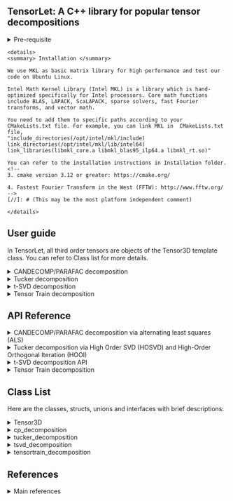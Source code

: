 ## TensorLet: A C++ library for popular tensor decompositions

<details>	
<summary> Pre-requisite </summary>
Users need to install the following packages    
1. Basic matrix library, Eigen: https://eigen.tuxfamily.org/dox/   

2. Intel Math Kernel Library (MKL): https://software.intel.com/en-us/mkl  

3. (Optional) OpenMP: https://www.openmp.org/  
</details>

	<details>	
	<summary> Installation </summary>

	We use MKL as basic matrix library for high performance and test our code on Ubuntu Linux.   

	Intel Math Kernel Library (Intel MKL) is a library which is hand-optimized specifically for Intel processors. Core math functions include BLAS, LAPACK, ScaLAPACK, sparse solvers, fast Fourier transforms, and vector math.    

	You need to add them to specific paths according to your CMakeLists.txt file. For example, you can link MKL in  CMakeLists.txt file,     
	"include_directories(/opt/intel/mkl/include)  
	link_directories(/opt/intel/mkl/lib/intel64)  
	link_libraries(libmkl_core.a libmkl_blas95_ilp64.a libmkl_rt.so)"  

	You can refer to the installation instructions in Installation folder.   
	<!--
	3. cmake version 3.12 or greater: https://cmake.org/    

	4. Fastest Fourier Transform in the West (FFTW): http://www.fftw.org/    
	-->
	[//]: # (This may be the most platform independent comment)  

	</details>

## User guide
In TensorLet, all third order tensors are objects of the Tensor3D template class. You can refer to Class list for more details.

<details>	
<summary> CANDECOMP/PARAFAC decomposition </summary>

CP decomposition via alternating least squares (ALS), which is realized in cp_als.cpp.    

The decomposition components of CP is defined as:  
>template\<class type\>  
>class cp_decomposition{  
>&emsp;&emsp;    Mat\<type\> factor[3];  
>};  
where, Mat\<type\> is dense matrix class provided by the third party library Eigen/MKL;      
The template parameter <type> represents the data type of tensor and be <double> and <float>;  
The factor is the matrix list of the corresponding CP decomposition.   

You can call cp_als function like:   

        cp_decomposition<double> A = cp_decomposition(Tensor3D<double> &tensor, int rank, int max_iter，double tol);    

where Tensor3D\<type\> represents the third-order tensor class.
</details>

<details>	
<summary> Tucker decomposition </summary>

Tucker decomposition via Higher Order SVD (HOSVD), which is realized in tucker_hosvd.cpp.  
Tucker decomposition via Higher Order Orthogonal Iteration (HOOI), which is realized in tucker_hooi.cpp.    

The decomposition components of tucker is defined as:  
>template\<class type\>    
>class tucker_decomposition{  
>&emsp;&emsp;  Tensor3D\<type\> core, Mat\<type\> factor[3];   
>};  
where factor is the matrix list of the corresponding Tucker decomposition.   

You can call hosvd function like: 

        tucker_decomposition<double> A = tucker_hosvd(Tensor3D<double> &tensor, int ranks[3]);    
	
You can call hooi function like:   

        tucker_decomposition<double> A = tucker_hooi(Tensor3D<double> &tensor, int ranks[3], double tol);      

</details>

<details>	
<summary> t-SVD decomposition </summary>

t-SVD algorithm is implemented in t-SVD.cpp.

The decomposition components of t-SVD is defined as:  
>template\<class type\>    
>class tsvd_decomposition{  
>&emsp;&emsp;  Tensor3D\<type\> U, Sigma, V;  
>};  

You can call tsvd function like:   
	
        tsvd_decomposition<double> A = tsvd_decomposition(Tensor3D<double> &tensor);      
</details>

<details>	
<summary> Tensor Train decomposition  </summary>

Tensor Train decomposition via alternating least squares (ALS), which is realized in the Tensor-Train directory.        

You can find TensorTrain class in train.h file in the Tensor-Train directory.    

The decomposition components of tensortrain is defined as:    

You can call cp_als function like:     

       tensortrain_decomposition<double> A = tensortrain_decomposition(Tensor3D<double> &tensor, tol);      

</details>

## API Reference

<details>	
<summary> CANDECOMP/PARAFAC decomposition via alternating least squares (ALS) </summary>

### cp_decomposition\<type\> cp_decomposition(Tensor3D\<type\>& tensor, int rank, int max_iter，type tol);    
#### Source: CP decomposition is realized in cp_als.cpp.    
### Parameters: 
	tensor: the address of tensor; 
	rank: int, number of components;   
	max_iter: int, maximum number of iteration;   
	tol: float, optional  
	(Default: 1e-6) Relative reconstruction error tolerance. The algorithm is considered to have found the global minimum when the reconstruction error is less than tol.  
### Returns:
	cp_decomposition<type>: abstract data type（ADT） for the CP decomposition result.    
	template<class type>  
	class cp_decomposition{  
	    Mat<type> factor[3];  
	};  
	where factor is the matrix list of the corresponding CP decomposition.   

</details>

<details>	
<summary> Tucker decomposition via High Order SVD (HOSVD) and High-Order Orthogonal Iteration (HOOI) </summary>
	
### tucker_decomposition\<type\> tucker_hosvd(Tensor3D\<type\> &tensor, int ranks[3]);      
#### Source: Tucker decomposition is realized in tucker_hosvd.cpp and tucker_hooi.cpp.     

### Parameters:	
	tensor: the address of tensor; 
	ranks: int array; size of the core tensor, (len(ranks) == tensor.ndim);  
	
### tucker_decomposition\<type\> tucker_hooi(Tensor3D\<type\> &tensor, int ranks[3], int max_iter, T tol);  
### Parameters:	
	tensor: the address of tensor; 
	int ranks[3]: size of the core tensor, (len(ranks) == tensor.ndim);  
	init : {‘svd’, ‘random’}, optional;  
	tol : float, optional  
	tolerance: the algorithm stops when the variation in the reconstruction error is less than the tolerance  

### Returns:
	tucker_decomposition<type>: abstract data type（ADT） for the Tucker decomposition result.    
	template<class type>    
	class tucker_decomposition{  
	   Tensor3D<type> core; Mat<type> factor[3];   
	};  
</details>

<details>	
<summary> t-SVD decomposition API </summary>
	
### tsvd_decomposition\<type\> tSVD(Tensor3D\<type\> &tensor);      
#### Source: t-SVD is realized in t-SVD.cpp.     

### Parameters:	
	tensor: the address of tensor; 
	
### Returns:
	tsvd_decomposition<type>: abstract data type（ADT） for the t-SVD decomposition result.    
	class tsvd_decomposition{  
	   Tensor3D<type> U, Sigma, V;  
	};  	

For more details, please refer to the corresponding source files, where all definitations and corresponding illustrations is provied therein.
</details>

<details>	
<summary> Tensor Train decomposition  </summary>
	
### Tensor Train decomposition 
#### Source: Tensor Train decomposition is realized in Tensor-Train/train.h.     
### Parameters:	
	tensor: the address of tensor; 
### Returns:
	tensortrain_decomposition<type>: abstract data type（ADT） for the Tensor Train decomposition result.    
	class tensortrain_decomposition<type> 
	
</details>

## Class List
Here are the classes, structs, unions and interfaces with brief descriptions:

<details>	
<summary>
Tensor3D<type>
</summary>
In TensorLet, all third order tensors are objects of the Tensor3D template class.
	
##### Data Members

int shape[3]; // the dimension of the third order tensor;  
type * p; // a pointer point to tensor.  

##### Public Member Functions
Tensor3D::unfold(tensor, mode)	Returns the mode-mode unfolding of tensor with modes starting at 0.  
Tensor3D::fold(unfolded_tensor, mode, shape)	Refolds the mode-mode unfolding into a tensor of shape shape  
Tensor3D::tens2vec(tensor)	Vectorises a tensor  
Tensor3D::vec2ten(vec, shape)	Folds a vectorised tensor back into a tensor of shape shape  
Tensor3D::frobenius_norm(tensor1, tensor2)	the Frobenius norm of tensors   
Tensor3D::inner(tensor1, tensor2)	Generalised inner products between tensors  
Tensor3D::n_mode_prod(tensor, matrix, mode)	n-mode product of a tensor and a matrix or vector at the specified mode 
Tensor3D::t_prod(tensor1, tensor2)	t-product between tensors

</details>

<details>	
<summary>
cp_decomposition<type>
</summary>
	
##### Public Member Functions  
cp_to_tensor(cp_decomposition &)	Turns the Khatri-product of matrices into a full tensor  
cp_to_unfolded(cp_decomposition &, int mode)	Turns the khatri-product of matrices into an unfolded tensor  
cp_to_vec(cp_decomposition &)	Turns the khatri-product of matrices into a vector  
</details>

<details>	
<summary>
tucker_decomposition<type>
</summary>
	
##### Public Member Functions  
tucker_to_tensor(tucker_decomposition &)	Converts the Tucker tensor into a full tensor  
tucker_to_unfolded(tucker_decomposition &)	Converts the Tucker decomposition into an unfolded tensor (i.e.  
tucker_to_vec(tucker_decomposition &)	Converts a Tucker decomposition into a vectorised tensor  
</details>

<details>	
<summary>
tsvd_decomposition<type>
</summary>
	
##### Public Member Functions   
tsvd_to_tensor(tsvd_decomposition &)	Converts the t-SVD tensor into a full tensor  
tsvd_to_unfolded(tsvd_decomposition &)	Converts the t-SVD decomposition into an unfolded tensor (i.e.  
tsvd_to_vec(tsvd_decomposition &)	Converts a t-SVD decomposition into a vectorised tensor  
</details>

<details>	
<summary>
tensortrain_decomposition<type>
</summary>
	
##### Public Member Functions  
tt_to_tensor(tensortrain_decomposition &)	Converts the TT tensor into a full tensor  
tt_to_unfolded(tensortrain_decomposition &)	Converts the TT decomposition into an unfolded tensor (i.e.  
tt_to_vec(tensortrain_decomposition &)	Converts a TT decomposition into a vectorised tensor  

</details>



## References
<details>	
<summary>
Main references
</summary>
[1] Kolda T G, Bader B W. Tensor decompositions and applications[J]. SIAM review, 2009, 51(3): 455-500.

[2] Kilmer, M. E., Braman, K., Hao, N., & Hoover, R. C. (2013). Third-order tensors as operators on matrices: A theoretical and computational framework with applications in imaging. SIAM Journal on Matrix Analysis and Applications, 34(1), 148-172.

[3] Kjolstad, Fredrik, Shoaib Kamil, Stephen Chou, David Lugato, and Saman Amarasinghe. "The tensor algebra compiler." Proceedings of the ACM on Programming Languages 1, no. OOPSLA (2017): 77.

[4] De Lathauwer L, De Moor B, Vandewalle J. A multilinear singular value decomposition[J]. SIAM journal on Matrix Analysis and Applications, 2000, 21(4): 1253-1278.

[5] Xiao-Yang Liu and Xiaodong Wang. Fourth-order Tensors with Multidimensional Discrete Transforms, 2017. https://arxiv.org/abs/1705.01576

[6] Papalexakis E E, Faloutsos C, Sidiropoulos N D. Tensors for data mining and data fusion: Models, applications, and scalable algorithms[J]. ACM Transactions on Intelligent Systems and Technology (TIST), 2017, 8(2): 16.

[7] Liavas A P, Sidiropoulos N D. Parallel algorithms for constrained tensor factorization via alternating direction method of multipliers[J]. IEEE Transactions on Signal Processing, 2015, 63(20): 5450-5463.

[8] Ravindran N, Sidiropoulos N D, Smith S, et al. Memory-efficient parallel computation of tensor and matrix products for big tensor decomposition[C]//Signals, Systems and Computers, 2014 48th Asilomar Conference on. IEEE, 2014: 581-585.

</details>








